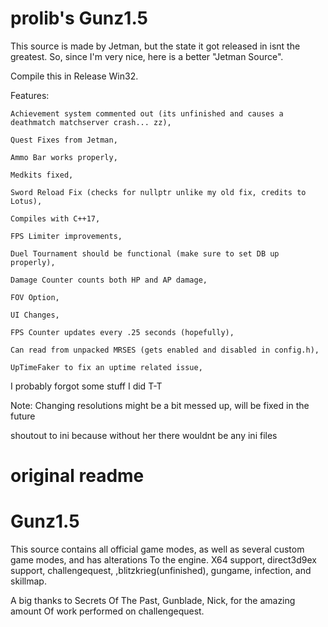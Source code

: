 # prolib's Gunz1.5 
This source is made by Jetman, but the state it got released in isnt the greatest.
So, since I'm very nice, here is a better "Jetman Source".

Compile this in Release Win32.

Features:

    Achievement system commented out (its unfinished and causes a deathmatch matchserver crash... zz), 

    Quest Fixes from Jetman, 

    Ammo Bar works properly, 

    Medkits fixed, 

    Sword Reload Fix (checks for nullptr unlike my old fix, credits to Lotus), 

    Compiles with C++17, 

    FPS Limiter improvements, 

    Duel Tournament should be functional (make sure to set DB up properly), 

    Damage Counter counts both HP and AP damage, 

    FOV Option, 

    UI Changes, 

    FPS Counter updates every .25 seconds (hopefully), 

    Can read from unpacked MRSES (gets enabled and disabled in config.h),

    UpTimeFaker to fix an uptime related issue,

I probably forgot some stuff I did T-T

Note:
Changing resolutions might be a bit messed up, will be fixed in the future

shoutout to ini because without her there wouldnt be any ini files

# original readme
# Gunz1.5

This source contains all official game modes, as well as 
several custom game modes, and has alterations
To the engine. X64 support, direct3d9ex support, challengequest,
,blitzkrieg(unfinished), gungame, infection, and skillmap. 

A big thanks to Secrets Of The Past, Gunblade, Nick, for the amazing amount 
Of work performed on challengequest. 
